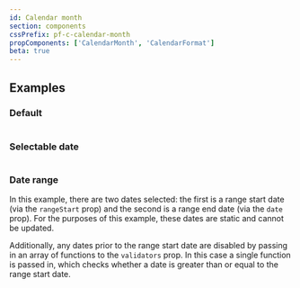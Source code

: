```yaml
---
id: Calendar month
section: components
cssPrefix: pf-c-calendar-month
propComponents: ['CalendarMonth', 'CalendarFormat']
beta: true
---
```


## Examples

### Default

```ts file="./CalendarMonthDefault.tsx"
```

### Selectable date

```ts file="./CalendarMonthSelectableDate.tsx"
```

### Date range

In this example, there are two dates selected: the first is a range start date (via the `rangeStart` prop) and the second is a range end date (via the `date` prop). For the purposes of this example, these dates are static and cannot be updated.

Additionally, any dates prior to the range start date are disabled by passing in an array of functions to the `validators` prop. In this case a single function is passed in, which checks whether a date is greater than or equal to the range start date.

```ts file="./CalendarMonthDateRange.tsx"
```
